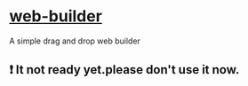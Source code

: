 # [web-builder](https://sadhinvr.github.io/web-builder/dist/index.html)
A simple drag and drop web builder

## ❗ It not ready yet.please don't use it now.
